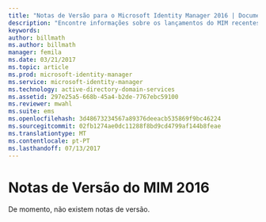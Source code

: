 ```yaml
---
title: "Notas de Versão para o Microsoft Identity Manager 2016 | Documentos da Microsoft"
description: "Encontre informações sobre os lançamentos do MIM recentes."
keywords: 
author: billmath
ms.author: billmath
manager: femila
ms.date: 03/21/2017
ms.topic: article
ms.prod: microsoft-identity-manager
ms.service: microsoft-identity-manager
ms.technology: active-directory-domain-services
ms.assetid: 297e25a5-668b-45a4-b2de-7767ebc59100
ms.reviewer: mwahl
ms.suite: ems
ms.openlocfilehash: 3d48673234567a89376deeacb535869f9bc46224
ms.sourcegitcommit: 02fb1274ae0dc11288f8bd9cd4799af144b8feae
ms.translationtype: MT
ms.contentlocale: pt-PT
ms.lasthandoff: 07/13/2017
---
```

# Notas de Versão do MIM 2016
<a id="release-notes-for-mim-2016" class="xliff"></a>
De momento, não existem notas de versão.
